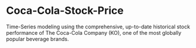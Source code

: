 # Coca-Cola-Stock-Price
Time-Series modeling using the comprehensive, up-to-date historical stock performance of The Coca-Cola Company (KO), one of the most globally popular beverage brands.
